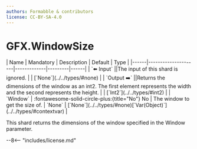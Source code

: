 ```yaml
---
authors: Formabble & contributors
license: CC-BY-SA-4.0
---
```



# GFX.WindowSize

<div class="sh-parameters" markdown="1">
| Name | Mandatory | Description | Default | Type |
|------|---------------------|-------------|---------|------|
| `⬅️ Input` ||The input of this shard is ignored. | | [`None`](../../types/#none) |
| `Output ➡️` ||Returns the dimensions of the window as an int2. The first element represents the width and the second represents the height. | | [`Int2`](../../types/#int2) |
| `Window` | :fontawesome-solid-circle-plus:{title="No"} No  | The window to get the size of. | `None` | [`None`](../../types/#none)[`Var(Object)`](../../types/#contextvar) |

</div>

This shard returns the dimensions of the window specified in the Window parameter.

--8<-- "includes/license.md"

